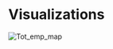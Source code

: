 # Visualizations

![Tot_emp_map](https://github.com/user-attachments/assets/e198c545-54d1-4291-b4a2-dec48eb8fadd)


